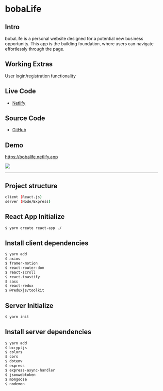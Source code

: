 # bobaLife 

## Intro 
bobaLife is a personal website designed for a potential new business opportunity. This app is the building foundation, where users can navigate effortlessly through the page. 

## Working Extras 
User login/registration functionality 


## Live Code 
- [Netlify](https://bobalife.netlify.app/) 

## Source Code 
- [GitHub](https://github.com/danveb/bobalife)
  
## Demo 
https://bobalife.netlify.app

<img src="https://media.giphy.com/media/gjjcgX61oKdHIDCUVo/giphy.gif">

-----

## Project structure 

```sh
client (React.js)
server (Node/Express)
```

## React App Initialize

```sh
$ yarn create react-app ./ 
```

## Install client dependencies

```sh
$ yarn add
$ axios 
$ framer-motion
$ react-router-dom 
$ react-scroll 
$ react-toastify 
$ sass 
$ react-redux 
$ @reduxjs/toolkit 
```

## Server Initialize 

```sh 
$ yarn init 
```

## Install server dependencies 

```sh 
$ yarn add 
$ bcryptjs 
$ colors 
$ cors 
$ dotenv 
$ express 
$ express-async-handler 
$ jsonwebtoken 
$ mongoose 
$ nodemon 
```